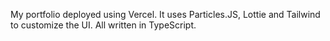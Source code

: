 My portfolio deployed using Vercel. It uses Particles.JS, Lottie and Tailwind to customize the UI. All written in TypeScript.